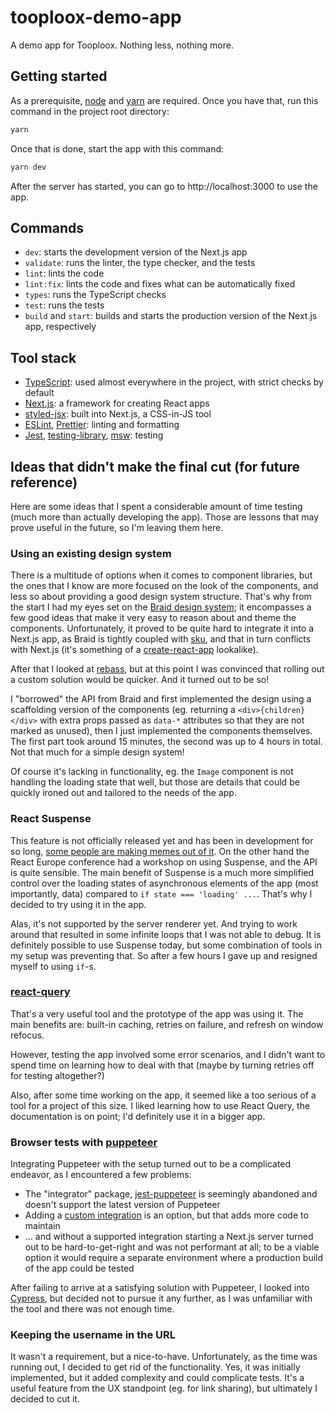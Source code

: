# tooploox-demo-app

A demo app for Tooploox. Nothing less, nothing more.

## Getting started

As a prerequisite, [node](https://nodejs.org/en/) and [yarn](https://classic.yarnpkg.com/en/) are required.
Once you have that, run this command in the project root directory:

```sh
yarn
```

Once that is done, start the app with this command:

```sh
yarn dev
```

After the server has started, you can go to http://localhost:3000 to use the app.

## Commands

- `dev`: starts the development version of the Next.js app
- `validate`: runs the linter, the type checker, and the tests
- `lint`: lints the code
- `lint:fix`: lints the code and fixes what can be automatically fixed
- `types`: runs the TypeScript checks
- `test`: runs the tests
- `build` and `start`: builds and starts the production version of the Next.js app, respectively

## Tool stack

- [TypeScript](https://github.com/Microsoft/TypeScript): used almost everywhere in the project, with strict checks by default
- [Next.js](https://github.com/vercel/next.js): a framework for creating React apps
- [styled-jsx](https://github.com/vercel/styled-jsx): built into Next.js, a CSS-in-JS tool
- [ESLint](https://github.com/eslint/eslint), [Prettier](https://github.com/prettier/prettier): linting and formatting
- [Jest](https://github.com/facebook/jest), [testing-library](https://github.com/testing-library), [msw](https://github.com/mswjs/msw): testing

## Ideas that didn't make the final cut (for future reference)

Here are some ideas that I spent a considerable amount of time testing (much more than actually developing the app).
Those are lessons that may prove useful in the future, so I'm leaving them here.

### Using an existing design system

There is a multitude of options when it comes to component libraries, but the ones that I know are more focused on the look of the components, and less so about providing a good design system structure.
That's why from the start I had my eyes set on the [Braid design system](https://github.com/seek-oss/braid-design-system);
it encompasses a few good ideas that make it very easy to reason about and theme the components.
Unfortunately, it proved to be quite hard to integrate it into a Next.js app, as Braid is tightly coupled with [sku](https://github.com/seek-oss/sku), and that in turn conflicts with Next.js (it's something of a [create-react-app](https://github.com/facebook/create-react-app) lookalike).

After that I looked at [rebass](https://github.com/rebassjs/rebass), but at this point I was convinced that rolling out a custom solution would be quicker.
And it turned out to be so!

I "borrowed" the API from Braid and first implemented the design using a scaffolding version of the components (eg. returning a `<div>{children}</div>` with extra props passed as `data-*` attributes so that they are not marked as unused), then I just implemented the components themselves.
The first part took around 15 minutes, the second was up to 4 hours in total.
Not that much for a simple design system!

Of course it's lacking in functionality, eg. the `Image` component is not handling the loading state that well, but those are details that could be quickly ironed out and tailored to the needs of the app.

### React Suspense

This feature is not officially released yet and has been in development for so long, [some people are making memes out of it](https://twitter.com/jaredpalmer/status/1287038154529177602).
On the other hand the React Europe conference had a workshop on using Suspense, and the API is quite sensible.
The main benefit of Suspense is a much more simplified control over the loading states of asynchronous elements of the app (most importantly, data) compared to `if state === 'loading' ...`.
That's why I decided to try using it in the app.

Alas, it's not supported by the server renderer yet.
And trying to work around that resulted in some infinite loops that I was not able to debug.
It is definitely possible to use Suspense today, but some combination of tools in my setup was preventing that.
So after a few hours I gave up and resigned myself to using `if`-s.

### [react-query](https://github.com/tannerlinsley/react-query)

That's a very useful tool and the prototype of the app was using it.
The main benefits are: built-in caching, retries on failure, and refresh on window refocus.

However, testing the app involved some error scenarios, and I didn't want to spend time on learning how to deal with that (maybe by turning retries off for testing altogether?)

Also, after some time working on the app, it seemed like a too serious of a tool for a project of this size.
I liked learning how to use React Query, the documentation is on point; I'd definitely use it in a bigger app.

### Browser tests with [puppeteer](https://github.com/puppeteer/puppeteer)

Integrating Puppeteer with the setup turned out to be a complicated endeavor, as I encountered a few problems:

- The "integrator" package, [jest-puppeteer](https://github.com/smooth-code/jest-puppeteer) is seemingly abandoned and doesn't support the latest version of Puppeteer
- Adding a [custom integration](https://jestjs.io/docs/en/puppeteer) is an option, but that adds more code to maintain
- ... and without a supported integration starting a Next.js server turned out to be hard-to-get-right and was not performant at all;
  to be a viable option it would require a separate environment where a production build of the app could be tested
  
After failing to arrive at a satisfying solution with Puppeteer, I looked into [Cypress](https://github.com/cypress-io/cypress), but decided not to pursue it any further, as I was unfamiliar with the tool and there was not enough time.

### Keeping the username in the URL

It wasn't a requirement, but a nice-to-have.
Unfortunately, as the time was running out, I decided to get rid of the functionality.
Yes, it was initially implemented, but it added complexity and could complicate tests.
It's a useful feature from the UX standpoint (eg. for link sharing), but ultimately I decided to cut it.
